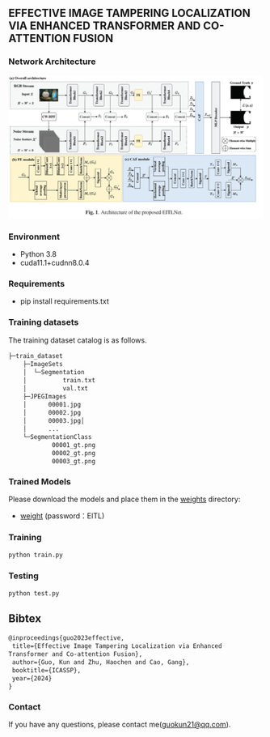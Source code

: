 ## EFFECTIVE IMAGE TAMPERING LOCALIZATION VIA ENHANCED TRANSFORMER AND CO-ATTENTION FUSION 
### Network Architecture
![EITLNet](./EITLNet.png)



### Environment

- Python 3.8
- cuda11.1+cudnn8.0.4

### Requirements

- pip install requirements.txt

### Training datasets

The training dataset catalog is as follows.

```
├─train_dataset
    ├─ImageSets
    │  └─Segmentation
    │          train.txt
    │          val.txt
    ├─JPEGImages
    │      00001.jpg
    │      00002.jpg
    │      00003.jpg│      
    │      ...
    └─SegmentationClass
            00001_gt.png
            00002_gt.png
            00003_gt.png
```

### Trained Models
Please download the models and place them in the [weights](weights) directory:
+ [weight](https://www.123pan.com/s/2pf9-0tPHv.html) (password：EITL)

### Training
```python
python train.py
```

### Testing

```
python test.py
```

## Bibtex
 ```
@inproceedings{guo2023effective,
  title={Effective Image Tampering Localization via Enhanced Transformer and Co-attention Fusion},
  author={Guo, Kun and Zhu, Haochen and Cao, Gang},
  booktitle={ICASSP},
  year={2024}
}
 ```
### Contact

If you have any questions, please contact me(guokun21@qq.com).
